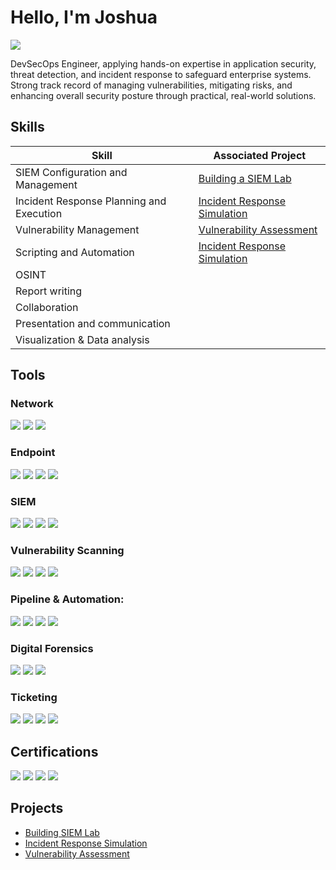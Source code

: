 # Hello, I'm Joshua
<a href="https://linkedin.com/in/joshua001"><img src="https://img.shields.io/badge/-LinkedIn-0072b1?&style=for-the-badge&logo=linkedin&logoColor=white" /></a>

DevSecOps Engineer, applying hands-on expertise in application security, threat detection, and incident response to safeguard enterprise systems. Strong track record of managing vulnerabilities, mitigating risks, and enhancing overall security posture through practical, real-world solutions.

## Skills

| Skill                                         | Associated Project         |
|-----------------------------------------------|----------------------------|
| SIEM Configuration and Management             | <a href="https://github.com/CibaForce1/Building-a-SIEM-Lab-Elastic">Building a SIEM Lab</a>|
| Incident Response Planning and Execution      | <a href="https://medium.com/@Ciba_Force/incident-response-project-b3b0d1838645">Incident Response Simulation</a>|
| Vulnerability Management                      | <a href="https://github.com/CibaForce1/Vulnerability-Assessment/blob/main/README.md">Vulnerability Assessment</a>|
| Scripting and Automation                      | <a href="https://medium.com/@Ciba_Force/incident-response-project-b3b0d1838645">Incident Response Simulation</a>|
| OSINT                                         | 
| Report writing                                | 
| Collaboration                                 |
| Presentation and communication                | 
| Visualization & Data analysis                 | 

## Tools

### Network
<div>
    <img src="https://img.shields.io/badge/-Wireshark-1679A7?&style=for-the-badge&logo=Wireshark&logoColor=white" />
    <img src="https://img.shields.io/badge/-NetworkMiner-1F2E4B?style=for-the-badge&logo=NetworkMiner&logoColor=white" />
    <img src="https://img.shields.io/badge/-Zeek-777BB4?&style=for-the-badge&logo=Zeek&logoColor=white" />
</div>

### Endpoint
<div>
    <img src="https://img.shields.io/badge/-LIMACHARLIE-0A0A0A?style=for-the-badge&logo=LIMACHARLIE&logoColor=white" />
    <img src="https://img.shields.io/badge/-Velociraptor-4B275F?&style=for-the-badge&logo=Velociraptor&logoColor=white" />
    <img src="https://img.shields.io/badge/-CrowdStrike-E30613?&style=for-the-badge&logo=crowdstrike&logoColor=white" />
    <img src="https://img.shields.io/badge/-SentinelOne-5D3FD3?&style=for-the-badge&logo=sentinelone&logoColor=white" />
</div>

### SIEM
<div>
    <img src="https://img.shields.io/badge/-Google_Chronicle-4285F4?style=for-the-badge&logo=Google&logoColor=white" />
    <img src="https://img.shields.io/badge/-Splunk-000000?&style=for-the-badge&logo=Splunk&logoColor=white" />
    <img src="https://img.shields.io/badge/-Elastic-005571?&style=for-the-badge&logo=Elastic&logoColor=white" />
    <img src="https://img.shields.io/badge/-QRadar-052FAD?&style=for-the-badge&logo=IBM&logoColor=white" />
</div>

### Vulnerability Scanning
<div>
    <img src="https://img.shields.io/badge/-Nessus-00C176?style=for-the-badge&logo=Nessus&logoColor=white" />
    <img src="https://img.shields.io/badge/-OWASP%20ZAP-005571?&style=for-the-badge&logo=owasp&logoColor=white" />
    <img src="https://img.shields.io/badge/-Twistlock-0076D6?&style=for-the-badge&logo=paloalto&logoColor=white" />
    <img src="https://img.shields.io/badge/-Snyk-4C4A73?&style=for-the-badge&logo=snyk&logoColor=white" />
</div>

### Pipeline & Automation:
<div>
    <img src="https://img.shields.io/badge/-Jenkins-D24939?&style=for-the-badge&logo=jenkins&logoColor=white" />
    <img src="https://img.shields.io/badge/-IBM%20SPS%20Toolchains-052FAD?&style=for-the-badge&logo=ibm&logoColor=white" />
    <img src="https://img.shields.io/badge/-Tekton-FD495C?&style=for-the-badge&logo=tekton&logoColor=white" />
    <img src="https://img.shields.io/badge/-GitHub%20Actions-2088FF?&style=for-the-badge&logo=githubactions&logoColor=white" />
<div>

### Digital Forensics
<div>
    <img src="https://img.shields.io/badge/-Autopsy-2A2A2A?style=for-the-badge&logo=Autopsy&logoColor=white" />
    <img src="https://img.shields.io/badge/-Redline-FF0000?style=for-the-badge&logo=Redline&logoColor=white" />
    <img src="https://img.shields.io/badge/-Volatility-6B6B6B?style=for-the-badge&logo=Volatility&logoColor=white" />
</div>

### Ticketing
<div>
    <img src="https://img.shields.io/badge/-Jira-0052CC?style=for-the-badge&logo=Jira&logoColor=white" />
    <img src="https://img.shields.io/badge/-Zendesk-0A6A6A?style=for-the-badge&logo=Zendesk&logoColor=white" />
    <img src="https://img.shields.io/badge/-Notion-000000?style=for-the-badge&logo=Notion&logoColor=white" />
    <img src="https://img.shields.io/badge/-Shortcut-F6C341?style=for-the-badge&logo=Shortcut&logoColor=000000" />
</div>

## Certifications
<div>
<img src="https://img.shields.io/badge/IBM_Cybersecurity_Analyst_Professional_Certificate-000000?style=for-the-badge&logo=IBM&logoColor=white" />
<img src="https://img.shields.io/badge/Google_Cybersecurity_Certificate-4285F4?style=for-the-badge&logo=google&logoColor=white" />
<img src="https://img.shields.io/badge/TryHackMe_SOC_LEVEL1_Certificate-000000?style=for-the-badge&logo=TryHackMe&logoColor=white" />
<img src="https://img.shields.io/badge/CompTIA_Security%2B-003A70?style=for-the-badge&logo=CompTIA&logoColor=white" />
</div>

## Projects
- <a href="https://github.com/CibaForce1/Building-a-SIEM-Lab-Elastic">Building SIEM Lab</a> 
- <a href="https://medium.com/@Ciba_Force/incident-response-project-b3b0d1838645">Incident Response Simulation</a>
- <a href="https://medium.com/@Ciba_Force/vulnerability-assessment-project-d3aaf11dc24c">Vulnerability Assessment</a>

